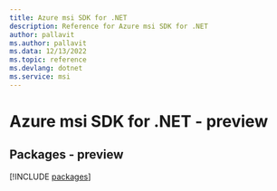 ```yaml
---
title: Azure msi SDK for .NET
description: Reference for Azure msi SDK for .NET
author: pallavit
ms.author: pallavit
ms.data: 12/13/2022
ms.topic: reference
ms.devlang: dotnet
ms.service: msi
---
```

# Azure msi SDK for .NET - preview
## Packages - preview
[!INCLUDE [packages](msi-index.md)]